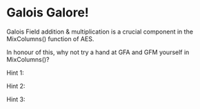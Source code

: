 # Galois Galore!

Galois Field addition & multiplication is a crucial component in the MixColumns() function of AES.

In honour of this, why not try a hand at GFA and GFM yourself in MixColumns()?



Hint 1:

Hint 2:

Hint 3:
